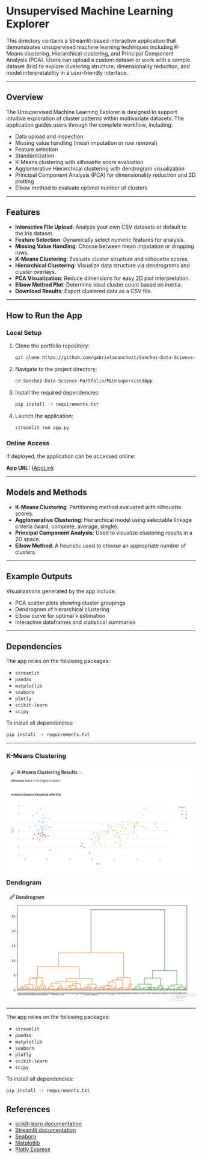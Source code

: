# Unsupervised Machine Learning Explorer

This directory contains a Streamlit-based interactive application that demonstrates unsupervised machine learning techniques including K-Means clustering, Hierarchical clustering, and Principal Component Analysis (PCA). Users can upload a custom dataset or work with a sample dataset (Iris) to explore clustering structure, dimensionality reduction, and model interpretability in a user-friendly interface.

---

## Overview

The Unsupervised Machine Learning Explorer is designed to support intuitive exploration of cluster patterns within multivariate datasets. The application guides users through the complete workflow, including:

* Data upload and inspection
* Missing value handling (mean imputation or row removal)
* Feature selection
* Standardization
* K-Means clustering with silhouette score evaluation
* Agglomerative Hierarchical clustering with dendrogram visualization
* Principal Component Analysis (PCA) for dimensionality reduction and 2D plotting
* Elbow method to evaluate optimal number of clusters

---

## Features

* **Interactive File Upload**: Analyze your own CSV datasets or default to the Iris dataset.
* **Feature Selection**: Dynamically select numeric features for analysis.
* **Missing Value Handling**: Choose between mean imputation or dropping rows.
* **K-Means Clustering**: Evaluate cluster structure and silhouette scores.
* **Hierarchical Clustering**: Visualize data structure via dendrograms and cluster overlays.
* **PCA Visualization**: Reduce dimensions for easy 2D plot interpretation.
* **Elbow Method Plot**: Determine ideal cluster count based on inertia.
* **Download Results**: Export clustered data as a CSV file.

---

## How to Run the App

### Local Setup

1. Clone the portfolio repository:

   ```bash
   git clone https://github.com/gabrielasanchezt/Sanchez-Data-Science-Portfolio.git
   ```

2. Navigate to the project directory:

   ```bash
   cd Sanchez-Data-Science-Portfolio/MLUnsupervisedApp
   ```

3. Install the required dependencies:

   ```bash
   pip install -r requirements.txt
   ```

4. Launch the application:

   ```bash
   streamlit run app.py
   ```

### Online Access

If deployed, the application can be accessed online:

**App URL:** [[AppLink](https://sanchez-data-science-portfolio-2pdvkustkkj3kwupdwzbxb.streamlit.app/)

---

## Models and Methods

* **K-Means Clustering**: Partitioning method evaluated with silhouette scores.
* **Agglomerative Clustering**: Hierarchical model using selectable linkage criteria (ward, complete, average, single).
* **Principal Component Analysis**: Used to visualize clustering results in a 2D space.
* **Elbow Method**: A heuristic used to choose an appropriate number of clusters.

---

## Example Outputs

Visualizations generated by the app include:

* PCA scatter plots showing cluster groupings
* Dendrogram of hierarchical clustering
* Elbow curve for optimal `k` estimation
* Interactive dataframes and statistical summaries



---

## Dependencies

The app relies on the following packages:

* `streamlit`
* `pandas`
* `matplotlib`
* `seaborn`
* `plotly`
* `scikit-learn`
* `scipy`

To install all dependencies:

```bash
pip install -r requirements.txt
```

---

### K-Means Clustering
![kmeans](screenshots/kmeans.png)

### Dendogram
![dendogram](screenshots/dendogram.png)

---

The app relies on the following packages:

* `streamlit`
* `pandas`
* `matplotlib`
* `seaborn`
* `plotly`
* `scikit-learn`
* `scipy`

To install all dependencies:

```bash
pip install -r requirements.txt
```

## References

* [scikit-learn documentation](https://scikit-learn.org/stable/documentation.html)
* [Streamlit documentation](https://docs.streamlit.io/)
* [Seaborn](https://seaborn.pydata.org/)
* [Matplotlib](https://matplotlib.org/)
* [Plotly Express](https://plotly.com/python/plotly-express/)

